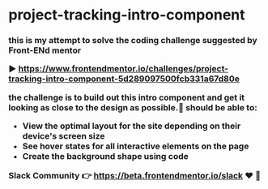 # project-tracking-intro-component
<h3>this is my attempt to solve the coding challenge suggested by Front-ENd mentor </br>

:arrow_forward: https://www.frontendmentor.io/challenges/project-tracking-intro-component-5d289097500fcb331a67d80e </br>

the challenge is to build out this intro component and get it looking as close to the design as possible.:facepunch:
should be able to:

- View the optimal layout for the site depending on their device's screen size
- See hover states for all interactive elements on the page
- Create the background shape using code

Slack Community :point_right: https://beta.frontendmentor.io/slack :heart: :star2:



